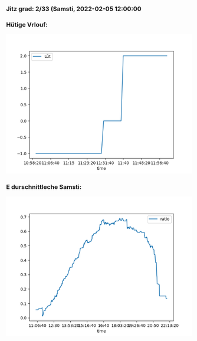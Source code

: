 ### Jitz grad: 2/33 (Samsti, 2022-02-05 12:00:00

### Hütige Vrlouf:
![Graph](Today.png)

### E durschnittleche Samsti:
![Graph](Samsti.png)
